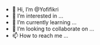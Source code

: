 - 👋 Hi, I’m @Yofifikri
- 👀 I’m interested in ...
- 🌱 I’m currently learning ...
- 💞️ I’m looking to collaborate on ...
- 📫 How to reach me ...

<!---
Yofifikri/Yofifikri is a ✨ special ✨ repository because its `README.md` (this file) appears on your GitHub profile.
You can click the Preview link to take a look at your changes.
--->
